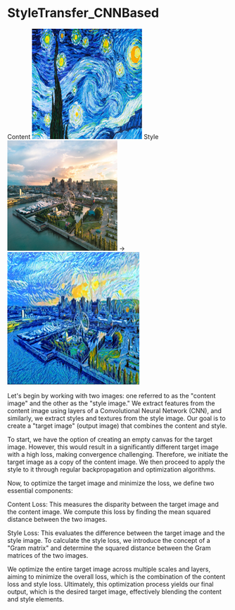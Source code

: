 # StyleTransfer_CNNBased

Content <img src="./asset/image_1.jpg" alt="Content 1" height="250" width="250"> Style <img src="./asset/image_2.jpg" alt="Style 1" height="250" width="250"> -> <img src="./asset/result.jpg" alt="Style 1" height="300" width="300">


Let's begin by working with two images: one referred to as the "content image" and the other as the "style image." We extract features from the content image using layers of a Convolutional Neural Network (CNN), and similarly, we extract styles and textures from the style image. Our goal is to create a "target image" (output image) that combines the content and style.

To start, we have the option of creating an empty canvas for the target image. However, this would result in a significantly different target image with a high loss, making convergence challenging. Therefore, we initiate the target image as a copy of the content image. We then proceed to apply the style to it through regular backpropagation and optimization algorithms.

Now, to optimize the target image and minimize the loss, we define two essential components:

Content Loss: This measures the disparity between the target image and the content image. We compute this loss by finding the mean squared distance between the two images.

Style Loss: This evaluates the difference between the target image and the style image. To calculate the style loss, we introduce the concept of a "Gram matrix" and determine the squared distance between the Gram matrices of the two images.

We optimize the entire target image across multiple scales and layers, aiming to minimize the overall loss, which is the combination of the content loss and style loss. Ultimately, this optimization process yields our final output, which is the desired target image, effectively blending the content and style elements.
